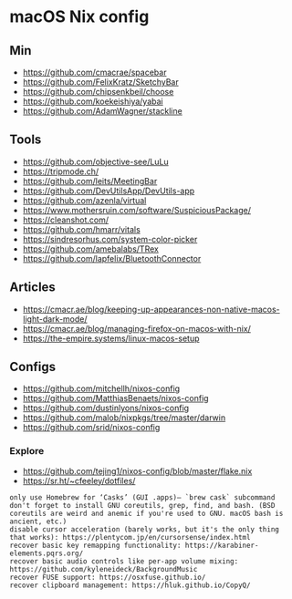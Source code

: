 # macOS Nix config

## Min

- https://github.com/cmacrae/spacebar
- https://github.com/FelixKratz/SketchyBar
- https://github.com/chipsenkbeil/choose
- https://github.com/koekeishiya/yabai
- https://github.com/AdamWagner/stackline

## Tools

- https://github.com/objective-see/LuLu
- https://tripmode.ch/
- https://github.com/leits/MeetingBar
- https://github.com/DevUtilsApp/DevUtils-app
- https://github.com/azenla/virtual
- https://www.mothersruin.com/software/SuspiciousPackage/
- https://cleanshot.com/
- https://github.com/hmarr/vitals
- https://sindresorhus.com/system-color-picker
- https://github.com/amebalabs/TRex
- https://github.com/lapfelix/BluetoothConnector

## Articles

- https://cmacr.ae/blog/keeping-up-appearances-non-native-macos-light-dark-mode/
- https://cmacr.ae/blog/managing-firefox-on-macos-with-nix/
- https://the-empire.systems/linux-macos-setup

## Configs

- https://github.com/mitchellh/nixos-config
- https://github.com/MatthiasBenaets/nixos-config
- https://github.com/dustinlyons/nixos-config
- https://github.com/malob/nixpkgs/tree/master/darwin
- https://github.com/srid/nixos-config

### Explore

- https://github.com/tejing1/nixos-config/blob/master/flake.nix
- https://sr.ht/~cfeeley/dotfiles/

```text
only use Homebrew for ‘Casks’ (GUI .apps)— `brew cask` subcommand
don't forget to install GNU coreutils, grep, find, and bash. (BSD coreutils are weird and anemic if you're used to GNU. macOS bash is ancient, etc.)
disable cursor acceleration (barely works, but it's the only thing that works): https://plentycom.jp/en/cursorsense/index.html
recover basic key remapping functionality: https://karabiner-elements.pqrs.org/
recover basic audio controls like per-app volume mixing: https://github.com/kyleneideck/BackgroundMusic
recover FUSE support: https://osxfuse.github.io/
recover clipboard management: https://hluk.github.io/CopyQ/

```
